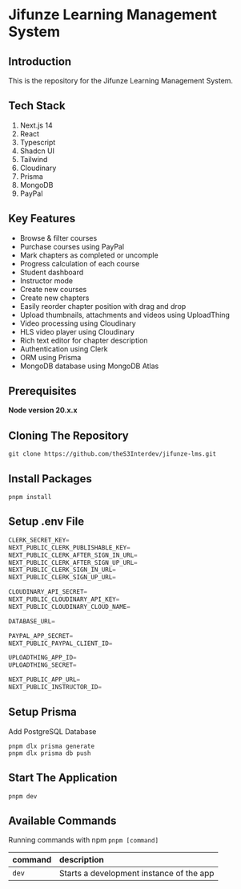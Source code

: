 # Jifunze Learning Management System

## Introduction

This is the repository for the Jifunze Learning Management System.

## Tech Stack

1. Next.js 14
1. React
1. Typescript
1. Shadcn UI
1. Tailwind
1. Cloudinary
1. Prisma
1. MongoDB
1. PayPal

## Key Features

- Browse & filter courses
- Purchase courses using PayPal
- Mark chapters as completed or uncomple
- Progress calculation of each course
- Student dashboard
- Instructor mode
- Create new courses
- Create new chapters
- Easily reorder chapter position with drag and drop
- Upload thumbnails, attachments and videos using UploadThing
- Video processing using Cloudinary
- HLS video player using Cloudinary
- Rich text editor for chapter description
- Authentication using Clerk
- ORM using Prisma
- MongoDB database using MongoDB Atlas

## Prerequisites

**Node version 20.x.x**

## Cloning The Repository

```shell
git clone https://github.com/theS3Interdev/jifunze-lms.git
```

## Install Packages

```shell
pnpm install
```

## Setup .env File

```js
CLERK_SECRET_KEY=
NEXT_PUBLIC_CLERK_PUBLISHABLE_KEY=
NEXT_PUBLIC_CLERK_AFTER_SIGN_IN_URL=
NEXT_PUBLIC_CLERK_AFTER_SIGN_UP_URL=
NEXT_PUBLIC_CLERK_SIGN_IN_URL=
NEXT_PUBLIC_CLERK_SIGN_UP_URL=

CLOUDINARY_API_SECRET=
NEXT_PUBLIC_CLOUDINARY_API_KEY=
NEXT_PUBLIC_CLOUDINARY_CLOUD_NAME=

DATABASE_URL=

PAYPAL_APP_SECRET=
NEXT_PUBLIC_PAYPAL_CLIENT_ID=

UPLOADTHING_APP_ID=
UPLOADTHING_SECRET=

NEXT_PUBLIC_APP_URL=
NEXT_PUBLIC_INSTRUCTOR_ID=
```

## Setup Prisma

Add PostgreSQL Database

```shell
pnpm dlx prisma generate
pnpm dlx prisma db push
```

## Start The Application

```shell
pnpm dev
```

## Available Commands

Running commands with npm `pnpm [command]`

| command | description                              |
| :------ | :--------------------------------------- |
| `dev`   | Starts a development instance of the app |
